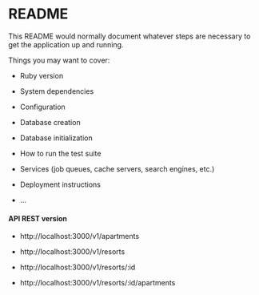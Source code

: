 # README

This README would normally document whatever steps are necessary to get the
application up and running.

Things you may want to cover:

* Ruby version

* System dependencies

* Configuration

* Database creation

* Database initialization

* How to run the test suite

* Services (job queues, cache servers, search engines, etc.)

* Deployment instructions

* ...


#### API REST version

* http://localhost:3000/v1/apartments
* http://localhost:3000/v1/resorts

* http://localhost:3000/v1/resorts/:id
* http://localhost:3000/v1/resorts/:id/apartments
